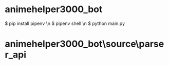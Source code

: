 # animehelper3000_bot

$ pip install pipenv
\n
$ pipenv shell
\n
$ python main.py

# animehelper3000_bot\source\parser_api